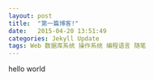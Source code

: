 ```yaml
---
layout: post
title:  "第一篇博客!"
date:   2015-04-20 13:51:49
categories: Jekyll Update
tags: Web 数据库系统 操作系统 编程语言 随笔
---
```

hello world
